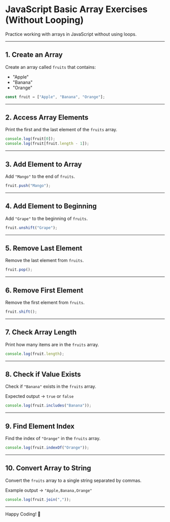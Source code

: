 # JavaScript Basic Array Exercises (Without Looping)

Practice working with arrays in JavaScript without using loops.

---

## 1. Create an Array

Create an array called `fruits` that contains:

- "Apple"
- "Banana"
- "Orange"

```javascript
const fruit = ["Apple", "Banana", "Orange"];
```

---

## 2. Access Array Elements

Print the first and the last element of the `fruits` array.

```javascript
console.log(fruit[0]);
console.log(fruit[fruit.length - 1]);
```

---

## 3. Add Element to Array

Add `"Mango"` to the end of `fruits`.

```javascript
fruit.push("Mango");
```

---

## 4. Add Element to Beginning

Add `"Grape"` to the beginning of `fruits`.

```javascript
fruit.unshift("Grape");
```

---

## 5. Remove Last Element

Remove the last element from `fruits`.

```javascript
fruit.pop();
```

---

## 6. Remove First Element

Remove the first element from `fruits`.

```javascript
fruit.shift();
```

---

## 7. Check Array Length

Print how many items are in the `fruits` array.

```javascript
console.log(fruit.length);
```

---

## 8. Check if Value Exists

Check if `"Banana"` exists in the `fruits` array.

Expected output → `true` or `false`

```javascript
console.log(fruit.includes("Banana"));
```

---

## 9. Find Element Index

Find the index of `"Orange"` in the `fruits` array.

```javascript
console.log(fruit.indexOf("Orange"));
```

---

## 10. Convert Array to String

Convert the `fruits` array to a single string separated by commas.

Example output → `"Apple,Banana,Orange"`

```javascript
console.log(fruit.join(","));
```

---

Happy Coding! 🚀
